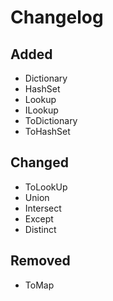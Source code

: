 # Changelog

## Added

* Dictionary
* HashSet
* Lookup
* ILookup
* ToDictionary
* ToHashSet

## Changed

* ToLookUp
* Union
* Intersect
* Except
* Distinct

## Removed

* ToMap